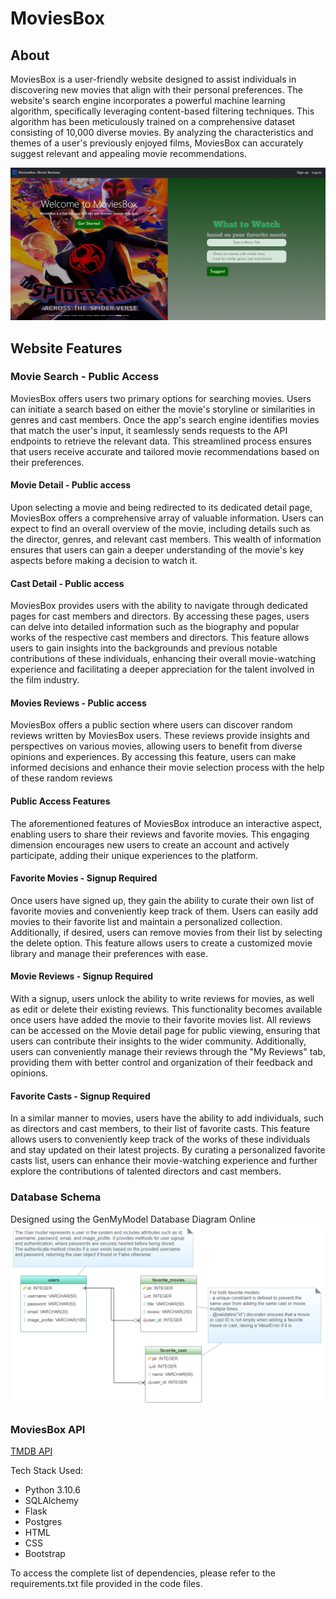 # MoviesBox

## About
MoviesBox is a user-friendly website designed to assist individuals in discovering new movies that align with their personal preferences. The website's search engine incorporates a powerful machine learning algorithm, specifically leveraging content-based filtering techniques. This algorithm has been meticulously trained on a comprehensive dataset consisting of 10,000 diverse movies. By analyzing the characteristics and themes of a user's previously enjoyed films, MoviesBox can accurately suggest relevant and appealing movie recommendations.

![MoviesBox-homepage](readme-images/MoviesBox-homepage.PNG)

## Website Features
### Movie Search - Public Access
MoviesBox offers users two primary options for searching movies. Users can initiate a search based on either the movie's storyline or similarities in genres and cast members. Once the app's search engine identifies movies that match the user's input, it seamlessly sends requests to the API endpoints to retrieve the relevant data. This streamlined process ensures that users receive accurate and tailored movie recommendations based on their preferences.

#### Movie Detail - Public access
Upon selecting a movie and being redirected to its dedicated detail page, MoviesBox offers a comprehensive array of valuable information. Users can expect to find an overall overview of the movie, including details such as the director, genres, and relevant cast members. This wealth of information ensures that users can gain a deeper understanding of the movie's key aspects before making a decision to watch it. 

#### Cast Detail - Public access
MoviesBox provides users with the ability to navigate through dedicated pages for cast members and directors. By accessing these pages, users can delve into detailed information such as the biography and popular works of the respective cast members and directors. This feature allows users to gain insights into the backgrounds and previous notable contributions of these individuals, enhancing their overall movie-watching experience and facilitating a deeper appreciation for the talent involved in the film industry.

#### Movies Reviews - Public access
MoviesBox offers a public section where users can discover random reviews written by MoviesBox users. These reviews provide insights and perspectives on various movies, allowing users to benefit from diverse opinions and experiences. By accessing this feature, users can make informed decisions and enhance their movie selection process with the help of these random reviews

#### Public Access Features
The aforementioned features of MoviesBox introduce an interactive aspect, enabling users to share their reviews and favorite movies. This engaging dimension encourages new users to create an account and actively participate, adding their unique experiences to the platform.

#### Favorite Movies - Signup Required
Once users have signed up, they gain the ability to curate their own list of favorite movies and conveniently keep track of them. Users can easily add movies to their favorite list and maintain a personalized collection. Additionally, if desired, users can remove movies from their list by selecting the delete option. This feature allows users to create a customized movie library and manage their preferences with ease.

#### Movie Reviews - Signup Required
With a signup, users unlock the ability to write reviews for movies, as well as edit or delete their existing reviews. This functionality becomes available once users have added the movie to their favorite movies list. All reviews can be accessed on the Movie detail page for public viewing, ensuring that users can contribute their insights to the wider community. Additionally, users can conveniently manage their reviews through the "My Reviews" tab, providing them with better control and organization of their feedback and opinions.

#### Favorite Casts - Signup Required
In a similar manner to movies, users have the ability to add individuals, such as directors and cast members, to their list of favorite casts. This feature allows users to conveniently keep track of the works of these individuals and stay updated on their latest projects. By curating a personalized favorite casts list, users can enhance their movie-watching experience and further explore the contributions of talented directors and cast members.

### Database Schema
Designed using the GenMyModel Database Diagram Online 
![MoviesBox-schema](readme-images/MoviesBox-schema.PNG)

### MoviesBox API
[TMDB API](https://developer.themoviedb.org/reference/intro/getting-started)

Tech Stack Used:
* Python 3.10.6
* SQLAlchemy
* Flask
* Postgres
* HTML
* CSS
* Bootstrap
  
To access the complete list of dependencies, please refer to the requirements.txt file provided in the code files.